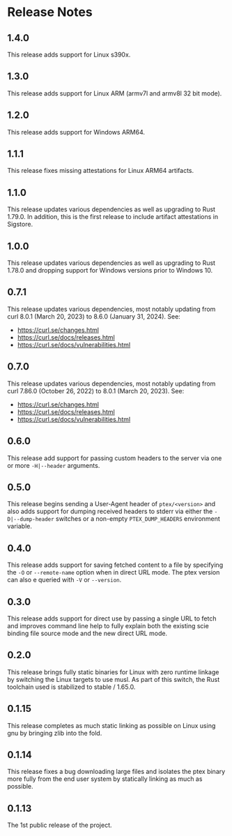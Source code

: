 # Release Notes

## 1.4.0

This release adds support for Linux s390x.

## 1.3.0

This release adds support for Linux ARM (armv7l and armv8l 32 bit mode).

## 1.2.0

This release adds support for Windows ARM64.

## 1.1.1

This release fixes missing attestations for Linux ARM64 artifacts.

## 1.1.0

This release updates various dependencies as well as upgrading to Rust
1.79.0. In addition, this is the first release to include artifact
attestations in Sigstore.

## 1.0.0

This release updates various dependencies as well as upgrading to Rust
1.78.0 and dropping support for Windows versions prior to Windows 10.

## 0.7.1

This release updates various dependencies, most notably updating from
curl 8.0.1 (March 20, 2023) to 8.6.0 (January 31, 2024).
See:
+ https://curl.se/changes.html
+ https://curl.se/docs/releases.html
+ https://curl.se/docs/vulnerabilities.html

## 0.7.0

This release updates various dependencies, most notably updating from
curl 7.86.0 (October 26, 2022) to 8.0.1 (March 20, 2023).
See:
+ https://curl.se/changes.html
+ https://curl.se/docs/releases.html
+ https://curl.se/docs/vulnerabilities.html

## 0.6.0

This release add support for passing custom headers to the server via
one or more `-H|--header` arguments.

## 0.5.0

This release begins sending a User-Agent header of `ptex/<version>` and
also adds support for dumping received headers to stderr via either the
`-D|--dump-header` switches or a non-empty `PTEX_DUMP_HEADERS`
environment variable.

## 0.4.0

This release adds support for saving fetched content to a file by
specifying the `-O` or `--remote-name` option when in direct URL mode.
The ptex version can also e queried with `-V` or `--version`.

## 0.3.0

This release adds support for direct use by passing a single URL to
fetch and improves command line help to fully explain both the existing
scie binding file source mode and the new direct URL mode.

## 0.2.0

This release brings fully static binaries for Linux with zero runtime
linkage by switching the Linux targets to use musl. As part of this
switch, the Rust toolchain used is stabilized to stable / 1.65.0.

## 0.1.15

This release completes as much static linking as possible on Linux using
gnu by bringing zlib into the fold.

## 0.1.14

This release fixes a bug downloading large files and isolates the ptex
binary more fully from the end user system by statically linking as much
as possible.

## 0.1.13

The 1st public release of the project.
